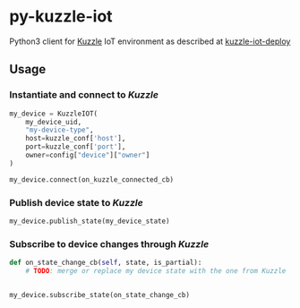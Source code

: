 # py-kuzzle-iot

Python3 client for [Kuzzle](https://github.com/kuzzleio/kuzzle) IoT environment as described at   [kuzzle-iot-deploy](https://github.com/etrousset/kuzzle-iot-deploy) 

## Usage

### Instantiate and connect to *Kuzzle*

```python
my_device = KuzzleIOT(
    my_device_uid,
    "my-device-type",
    host=kuzzle_conf['host'],
    port=kuzzle_conf['port'],
    owner=config["device"]["owner"]
)

my_device.connect(on_kuzzle_connected_cb)
```

### Publish device state to *Kuzzle*

```python
my_device.publish_state(my_device_state)
```
### Subscribe to device changes through *Kuzzle*
```python
def on_state_change_cb(self, state, is_partial):
    # TODO: merge or replace my device state with the one from Kuzzle


my_device.subscribe_state(on_state_change_cb)
```

